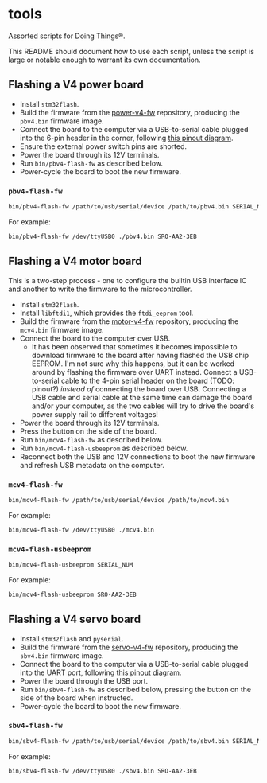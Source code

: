 # tools

Assorted scripts for Doing Things®.

This README should document how to use each script, unless the script is large or notable enough to warrant its own documentation.

## Flashing a V4 power board

* Install `stm32flash`.
* Build the firmware from the [power-v4-fw][] repository, producing the `pbv4.bin` firmware image.
* Connect the board to the computer via a USB-to-serial cable plugged into the 6-pin header in the corner, following [this pinout diagram](doc/pbv4-pinout.jpg).
* Ensure the external power switch pins are shorted.
* Power the board through its 12V terminals.
* Run `bin/pbv4-flash-fw` as described below.
* Power-cycle the board to boot the new firmware.

### `pbv4-flash-fw`

```bash
bin/pbv4-flash-fw /path/to/usb/serial/device /path/to/pbv4.bin SERIAL_NUM
```

For example:

```bash
bin/pbv4-flash-fw /dev/ttyUSB0 ./pbv4.bin SRO-AA2-3EB
```

## Flashing a V4 motor board

This is a two-step process - one to configure the builtin USB interface IC and another to write the firmware to the microcontroller.

* Install `stm32flash`.
* Install `libftdi1`, which provides the `ftdi_eeprom` tool.
* Build the firmware from the [motor-v4-fw][] repository, producing the `mcv4.bin` firmware image.
* Connect the board to the computer over USB.
  * It has been observed that sometimes it becomes impossible to download firmware to the board after having flashed the USB chip EEPROM. I'm not sure why this happens, but it can be worked around by flashing the firmware over UART instead. Connect a USB-to-serial cable to the 4-pin serial header on the board (TODO: pinout?) *instead of* connecting the board over USB. Connecting a USB cable and serial cable at the same time can damage the board and/or your computer, as the two cables will try to drive the board's power supply rail to different voltages!
* Power the board through its 12V terminals.
* Press the button on the side of the board.
* Run `bin/mcv4-flash-fw` as described below.
* Run `bin/mcv4-flash-usbeeprom` as described below.
* Reconnect both the USB and 12V connections to boot the new firmware and refresh USB metadata on the computer.

### `mcv4-flash-fw`

```bash
bin/mcv4-flash-fw /path/to/usb/serial/device /path/to/mcv4.bin
```

For example:

```bash
bin/mcv4-flash-fw /dev/ttyUSB0 ./mcv4.bin
```

### `mcv4-flash-usbeeprom`


```bash
bin/mcv4-flash-usbeeprom SERIAL_NUM
```

For example:

```bash
bin/mcv4-flash-usbeeprom SRO-AA2-3EB
```

## Flashing a V4 servo board

* Install `stm32flash` and `pyserial`.
* Build the firmware from the [servo-v4-fw][] repository, producing the `sbv4.bin` firmware image.
* Connect the board to the computer via a USB-to-serial cable plugged into the UART port, following [this pinout diagram](doc/sbv4-pinout.jpg).
* Power the board through the USB port.
* Run `bin/sbv4-flash-fw` as described below, pressing the button on the side of the board when instructed.
* Power-cycle the board to boot the new firmware.

### `sbv4-flash-fw`

```bash
bin/sbv4-flash-fw /path/to/usb/serial/device /path/to/sbv4.bin SERIAL_NUM
```

For example:

```bash
bin/sbv4-flash-fw /dev/ttyUSB0 ./sbv4.bin SRO-AA2-3EB
```

[power-v4-fw]: https://github.com/srobo/power-v4-fw
[motor-v4-fw]: https://github.com/srobo/motor-v4-fw
[servo-v4-fw]: https://github.com/srobo/servo-v4-fw
